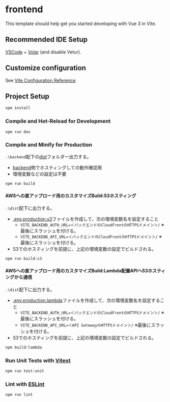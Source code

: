 # frontend

This template should help get you started developing with Vue 3 in Vite.

## Recommended IDE Setup

[VSCode](https://code.visualstudio.com/) + [Volar](https://marketplace.visualstudio.com/items?itemName=Vue.volar) (and disable Vetur).

## Customize configuration

See [Vite Configuration Reference](https://vite.dev/config/).

## Project Setup

```sh
npm install
```

### Compile and Hot-Reload for Development

```sh
npm run dev
```



### Compile and Minify for Production

`.\backend`配下の[dist](../backend/dist/)フォルダー出力する。

* [backend](../backend/)側でホスティングしての動作確認用
* 環境変数などの設定は不要

```sh
npm run build
```

#### AWSへの直アップロード用のカスタマイズBuild:S3ホスティング

`.\dist`配下に出力する。

* [.env.production.s3](./.env.production.s3)ファイルを作成して、次の環境変数名を設定すること
    * `VITE_BACKEND_AUTH_URL=＜バックエンドのCloudFrontのHTTPSドメイン＞/`  ※最後にスラッシュを付ける。
    * `VITE_BACKEND_API_URL=＜バックエンドのCloudFrontのHTTPSドメイン＞/`  ※最後にスラッシュを付ける。
* S3でのホスティングを前提に、上記の環境変数の設定でビルドされる。

```sh
npm run build:s3
```

#### AWSへの直アップロード用のカスタマイズBuild:Lambda配置APIへS3ホスティングから通信

`.\dist`配下に出力する。

* [.env.production.lambda](./.env.production.lambda)ファイルを作成して、次の環境変数名を設定すること
    * `VITE_BACKEND_AUTH_URL=＜バックエンドのCloudFrontのHTTPSドメイン＞/`  ※最後にスラッシュを付ける。
    * `VITE_BACKEND_API_URL=＜API GatewayのHTTPSドメイン＞/`  ※最後にスラッシュを付ける。
* S3でのホスティングを前提に、上記の環境変数の設定でビルドされる。

```sh
npm build:lambda
```

### Run Unit Tests with [Vitest](https://vitest.dev/)

```sh
npm run test:unit
```

### Lint with [ESLint](https://eslint.org/)

```sh
npm run lint
```
